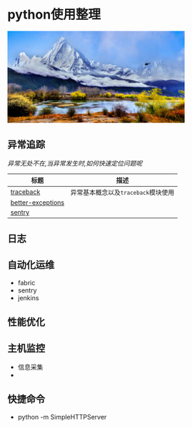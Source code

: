 # python使用整理



![](bg.png)

## 异常追踪

*异常无处不在,当异常发生时,如何快速定位问题呢*

| 标题                                       | 描述                      |
| ---------------------------------------- | ----------------------- |
| [traceback](https://github.com/510908220/arsenal/blob/master/exception_trace/traceback.md) | 异常基本概念以及`traceback`模块使用 |
| [better-exceptions](#exception_trace/better_exceptions.md) |                         |
| [sentry](#exception_trace/sentry.md)     |                         |



## 日志

## 自动化运维

- fabric
- sentry
- jenkins



## 性能优化

## 主机监控

- 信息采集 
- ​

## 快捷命令
- python -m SimpleHTTPServer


